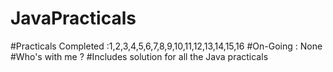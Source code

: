 # JavaPracticals
#Practicals Completed :1,2,3,4,5,6,7,8,9,10,11,12,13,14,15,16
#On-Going : None
#Who's with me ?
#Includes solution for all the Java practicals

